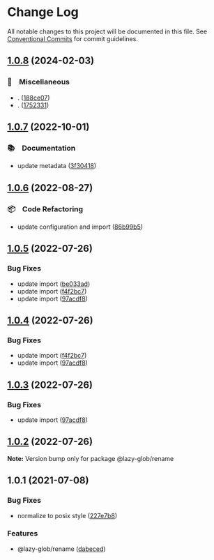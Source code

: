 # Change Log

All notable changes to this project will be documented in this file.
See [Conventional Commits](https://conventionalcommits.org) for commit guidelines.

## [1.0.8](https://github.com/bluelovers/ws-glob/compare/@lazy-glob/rename@1.0.7...@lazy-glob/rename@1.0.8) (2024-02-03)



### 🔖　Miscellaneous

* . ([188ce07](https://github.com/bluelovers/ws-glob/commit/188ce07e8b49a524be68d73f96fe4f86c9d33c03))
* . ([1752331](https://github.com/bluelovers/ws-glob/commit/1752331f17849245e403b8619ebdb7f8a4000b9e))



## [1.0.7](https://github.com/bluelovers/ws-glob/compare/@lazy-glob/rename@1.0.6...@lazy-glob/rename@1.0.7) (2022-10-01)



### 📚　Documentation

* update metadata ([3f30418](https://github.com/bluelovers/ws-glob/commit/3f30418f0fe0441a71f77a889402645f8ed2df6e))



## [1.0.6](https://github.com/bluelovers/ws-glob/compare/@lazy-glob/rename@1.0.5...@lazy-glob/rename@1.0.6) (2022-08-27)



### 📦　Code Refactoring

* update configuration and import ([86b99b5](https://github.com/bluelovers/ws-glob/commit/86b99b509badbacb5c5deceff92578a1170b8ef3))



## [1.0.5](https://github.com/bluelovers/ws-glob/compare/@lazy-glob/rename@1.0.1...@lazy-glob/rename@1.0.5) (2022-07-26)


### Bug Fixes

* update import ([be033ad](https://github.com/bluelovers/ws-glob/commit/be033ad34afd1feccae8c332f169a76a020a1125))
* update import ([f4f2bc7](https://github.com/bluelovers/ws-glob/commit/f4f2bc79c1b479c0d8e1e82bfd9bb84a5ddc32dd))
* update import ([97acdf8](https://github.com/bluelovers/ws-glob/commit/97acdf82a11ff3328157869f47ee26676991efc9))





## [1.0.4](https://github.com/bluelovers/ws-glob/compare/@lazy-glob/rename@1.0.1...@lazy-glob/rename@1.0.4) (2022-07-26)


### Bug Fixes

* update import ([f4f2bc7](https://github.com/bluelovers/ws-glob/commit/f4f2bc79c1b479c0d8e1e82bfd9bb84a5ddc32dd))
* update import ([97acdf8](https://github.com/bluelovers/ws-glob/commit/97acdf82a11ff3328157869f47ee26676991efc9))





## [1.0.3](https://github.com/bluelovers/ws-glob/compare/@lazy-glob/rename@1.0.1...@lazy-glob/rename@1.0.3) (2022-07-26)


### Bug Fixes

* update import ([97acdf8](https://github.com/bluelovers/ws-glob/commit/97acdf82a11ff3328157869f47ee26676991efc9))





## [1.0.2](https://github.com/bluelovers/ws-glob/compare/@lazy-glob/rename@1.0.1...@lazy-glob/rename@1.0.2) (2022-07-26)

**Note:** Version bump only for package @lazy-glob/rename





## 1.0.1 (2021-07-08)


### Bug Fixes

* normalize to posix style ([227e7b8](https://github.com/bluelovers/ws-glob/commit/227e7b8c6822e66427fe671247c9db6e014afb75))


### Features

* @lazy-glob/rename ([dabeced](https://github.com/bluelovers/ws-glob/commit/dabeced95fb01d2ee38d54869ad5fc59781472cb))
